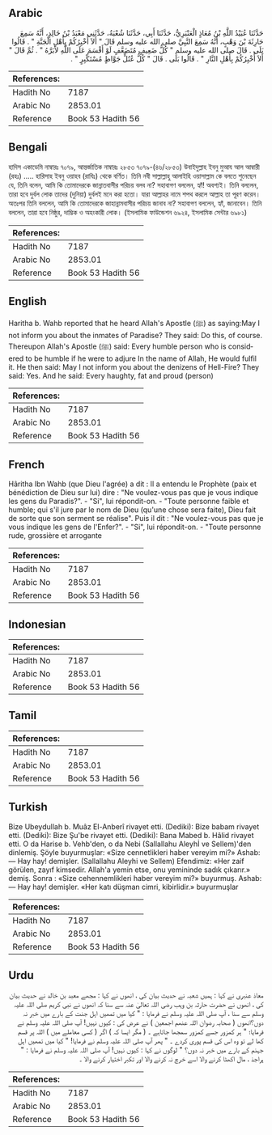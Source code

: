 ## Arabic


<div dir="rtl" lang="ar" style={{fontSize:'larger',backgroundColor:'#f8f9fa',padding:20}}>
حَدَّثَنَا عُبَيْدُ اللَّهِ بْنُ مُعَاذٍ الْعَنْبَرِيُّ، حَدَّثَنَا أَبِي، حَدَّثَنَا شُعْبَةُ، حَدَّثَنِي مَعْبَدُ بْنُ خَالِدٍ، أَنَّهُ سَمِعَ حَارِثَةَ بْنَ وَهْبٍ، أَنَّهُ سَمِعَ النَّبِيَّ صلى الله عليه وسلم قَالَ ‏"‏ أَلاَ أُخْبِرُكُمْ بِأَهْلِ الْجَنَّةِ ‏"‏ ‏.‏ قَالُوا بَلَى ‏.‏ قَالَ صلى الله عليه وسلم ‏"‏ كُلُّ ضَعِيفٍ مُتَضَعَّفٍ لَوْ أَقْسَمَ عَلَى اللَّهِ لأَبَرَّهُ ‏"‏ ‏.‏ ثُمَّ قَالَ ‏"‏ أَلاَ أُخْبِرُكُمْ بِأَهْلِ النَّارِ ‏"‏ ‏.‏ قَالُوا بَلَى ‏.‏ قَالَ ‏"‏ كُلُّ عُتُلٍّ جَوَّاظٍ مُسْتَكْبِرٍ ‏"‏ ‏.‏
</div>
<div style={{backgroundColor:'#f8f9fa',padding:20, marginBottom: 10}}><table> <thead> <tr> <th>References:</th> <th></th> </tr> </thead> <tbody><tr><td>Hadith No</td><td>7187</td></tr><tr><td>Arabic No</td><td>2853.01</td></tr><tr><td>Reference</td><td>Book 53 Hadith 56</td></tr></tbody></table></div>

## Bengali


<div dir="ltr" lang="bn" style={{fontSize:'larger',backgroundColor:'#f8f9fa',padding:20}}>
হাদিস একাডেমি নাম্বারঃ ৭০৭৯, আন্তর্জাতিক নাম্বারঃ ২৮৫৩ ৭০৭৯-(৪৬/২৮৫৩) উবাইদুল্লাহ ইবনু মুআয আল আম্বারী (রহঃ) ..... হারিসাহ ইবনু ওয়াহব (রাযিঃ) থেকে বর্ণিত। তিনি নবী সাল্লাল্লাহু আলাইহি ওয়াসাল্লাম কে বলতে শুনেছেন যে, তিনি বলেন, আমি কি তোমাদেরকে জান্নাতবাসীর পরিচয় বলব না? সহাবাগণ বললেন, হ্যাঁ! অবশ্যই। তিনি বললেন, তারা হবে দুর্বল লোক তাদের (দুনিয়া) দুর্বলই মনে করা হতো। যারা আল্লাহর নামে শপথ করলে আল্লাহ তা পূরণ করেন। অতঃপর তিনি বললেন, আমি কি তোমাদেরকে জাহান্নামবাসীর পরিচয় জানাব না? সহাবাগণ বললেন, হ্যাঁ, জানাবেন। তিনি বললেন, তারা হবে নিষ্ঠুর, দাম্ভিক ও অহংকারী লোক। (ইসলামিক ফাউন্ডেশন ৬৯২৪, ইসলামিক সেন্টার ৬৯৮১)
</div>
<div style={{backgroundColor:'#f8f9fa',padding:20, marginBottom: 10}}><table> <thead> <tr> <th>References:</th> <th></th> </tr> </thead> <tbody><tr><td>Hadith No</td><td>7187</td></tr><tr><td>Arabic No</td><td>2853.01</td></tr><tr><td>Reference</td><td>Book 53 Hadith 56</td></tr></tbody></table></div>

## English


<div dir="ltr" lang="en" style={{fontSize:'larger',backgroundColor:'#f8f9fa',padding:20}}>
Haritha b. Wahb reported that he heard Allah's Apostle (ﷺ) as saying:May I not inform you about the inmates of Paradise? They said: Do this, of course. Thereupon Allah's Apostle (ﷺ) said: Every humble person who is considered to be humble if he were to adjure In the name of Allah, He would fulfil it. He then said: May I not inform you about the denizens of Hell-Fire? They said: Yes. And he said: Every haughty, fat and proud (person)
</div>
<div style={{backgroundColor:'#f8f9fa',padding:20, marginBottom: 10}}><table> <thead> <tr> <th>References:</th> <th></th> </tr> </thead> <tbody><tr><td>Hadith No</td><td>7187</td></tr><tr><td>Arabic No</td><td>2853.01</td></tr><tr><td>Reference</td><td>Book 53 Hadith 56</td></tr></tbody></table></div>

## French


<div dir="ltr" lang="fr" style={{fontSize:'larger',backgroundColor:'#f8f9fa',padding:20}}>
Hâritha Ibn Wahb (que Dieu l'agrée) a dit : Il a entendu le Prophète (paix et bénédiction de Dieu sur lui) dire : "Ne voulez-vous pas que je vous indique les gens du Paradis?". - "Si", lui répondit-on. - "Toute personne faible et humble; qui s'il jure par le nom de Dieu (qu'une chose sera faite), Dieu fait de sorte que son serment se réalise". Puis il dit : "Ne voulez-vous pas que je vous indique les gens de l'Enfer?". - "Si", lui répondit-on. - "Toute personne rude, grossière et arrogante
</div>
<div style={{backgroundColor:'#f8f9fa',padding:20, marginBottom: 10}}><table> <thead> <tr> <th>References:</th> <th></th> </tr> </thead> <tbody><tr><td>Hadith No</td><td>7187</td></tr><tr><td>Arabic No</td><td>2853.01</td></tr><tr><td>Reference</td><td>Book 53 Hadith 56</td></tr></tbody></table></div>

## Indonesian


<div dir="ltr" lang="id" style={{fontSize:'larger',backgroundColor:'#f8f9fa',padding:20}}>

</div>
<div style={{backgroundColor:'#f8f9fa',padding:20, marginBottom: 10}}><table> <thead> <tr> <th>References:</th> <th></th> </tr> </thead> <tbody><tr><td>Hadith No</td><td>7187</td></tr><tr><td>Arabic No</td><td>2853.01</td></tr><tr><td>Reference</td><td>Book 53 Hadith 56</td></tr></tbody></table></div>

## Tamil


<div dir="ltr" lang="ta" style={{fontSize:'larger',backgroundColor:'#f8f9fa',padding:20}}>

</div>
<div style={{backgroundColor:'#f8f9fa',padding:20, marginBottom: 10}}><table> <thead> <tr> <th>References:</th> <th></th> </tr> </thead> <tbody><tr><td>Hadith No</td><td>7187</td></tr><tr><td>Arabic No</td><td>2853.01</td></tr><tr><td>Reference</td><td>Book 53 Hadith 56</td></tr></tbody></table></div>

## Turkish


<div dir="ltr" lang="tr" style={{fontSize:'larger',backgroundColor:'#f8f9fa',padding:20}}>
Bize Ubeydullah b. Muâz El-Anberî rivayet etti. (Dediki): Bize babam rivayet etti. (Dediki): Bize Şu'be rivayet etti. (Dediki): Bana Mabed b. Hâlid rivayet etti. O da Harise b. Vehb'den, o da Nebi (Sallallahu Aleyhİ ve Sellem)'den dinlemiş. Şöyle buyurmuşlar: «Size cennetlikleri haber vereyim mi?» Ashab: — Hay hay! demişler. (Sallallahu Aleyhi ve Sellem) Efendimiz: «Her zaif görülen, zayıf kimsedir. Allah'a yemin etse, onu yemininde sadık çıkarır.» demiş. Sonra : «Size cehennemlikleri haber vereyim mi?» buyurmuş. Ashab: — Hay hay! demişler. «Her katı düşman cimri, kibirlidir.» buyurmuşlar
</div>
<div style={{backgroundColor:'#f8f9fa',padding:20, marginBottom: 10}}><table> <thead> <tr> <th>References:</th> <th></th> </tr> </thead> <tbody><tr><td>Hadith No</td><td>7187</td></tr><tr><td>Arabic No</td><td>2853.01</td></tr><tr><td>Reference</td><td>Book 53 Hadith 56</td></tr></tbody></table></div>

## Urdu


<div dir="rtl" lang="ur" style={{fontSize:'larger',backgroundColor:'#f8f9fa',padding:20}}>
معاذ عنبری نے کہا : ہمیں شعبہ نے حدیث بیان کی ، انھوں نے کہا : مجھے معبد بن خالد نے حدیث بیان کی ، انھوں نے حضرت حارثہ بن وہب رضی اللہ تعالیٰ عنہ سے سنا کہ انھوں نے نبی کریم صلی اللہ علیہ وسلم سے سنا ، آپ صلی اللہ علیہ وسلم نے فرمایا : " کیا میں تمھیں اہل جنت کے بارے میں خبر نہ دوں؟انھوں ( صحابہ رضوان اللہ عنھم اجمعین ) نے عرض کی : کیوں نہیں! آپ صلی اللہ علیہ وسلم نے فرمایا؛ " ہر کمزور جسے کمزور سمجھا جاتاہے ۔ ( مگر ایسا کہ ) اگر ( کسی معاملے میں ) اللہ پر قسم کھا لے تو وہ اس کی قسم پوری کردے ۔ " پھر آپ صلی اللہ علیہ وسلم نے فرمایا! " کیا میں تمھیں اہل جہنم کے بارے میں خبر نہ دوں؟ " لوگوں نے کہا : کیوں نہیں! آپ صلی اللہ علیہ وسلم نے فرمایا : " ہراجذ ، مال اکھٹا کرنے والا اسے خرچ نہ کرنے والا اور تکبر اختیار کرنے والا ۔
</div>
<div style={{backgroundColor:'#f8f9fa',padding:20, marginBottom: 10}}><table> <thead> <tr> <th>References:</th> <th></th> </tr> </thead> <tbody><tr><td>Hadith No</td><td>7187</td></tr><tr><td>Arabic No</td><td>2853.01</td></tr><tr><td>Reference</td><td>Book 53 Hadith 56</td></tr></tbody></table></div>